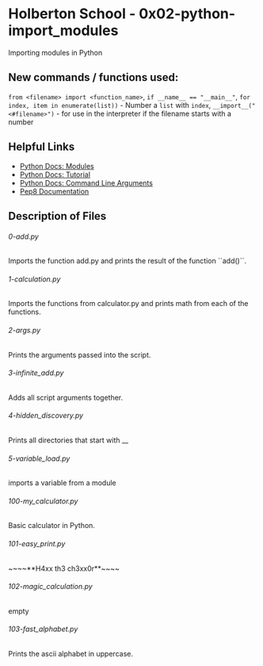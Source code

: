 # Holberton School - 0x02-python-import_modules
Importing modules in Python

## New commands / functions used:
``from <filename> import <function_name>``, ``if __name__ == "__main__"``, ``for index, item in enumerate(list))`` - Number a ``list`` with ``index``, ``__import__("<#filename>")`` - for use in the interpreter if the filename starts with a number

## Helpful Links
* [Python Docs: Modules](https://docs.python.org/3.4/tutorial/modules.html)
* [Python Docs: Tutorial](https://docs.python.org/3.4/tutorial/index.html)
* [Python Docs: Command Line Arguments](https://docs.python.org/3.4/tutorial/stdlib.html#command-line-arguments)
* [Pep8 Documentation](https://www.python.org/dev/peps/pep-0008/)

## Description of Files
<h6>0-add.py</h6>
Imports the function add.py and prints the result of the function ``add()``.

<h6>1-calculation.py</h6>
Imports the functions from calculator.py and prints math from each of the functions.

<h6>2-args.py</h6>
Prints the arguments passed into the script.

<h6>3-infinite_add.py</h6>
Adds all script arguments together.

<h6>4-hidden_discovery.py</h6>
Prints all directories that start with __

<h6>5-variable_load.py</h6>
imports a variable from a module

<h6>100-my_calculator.py</h6>
Basic calculator in Python.

<h6>101-easy_print.py</h6>
~~~~**H4xx th3 ch3xx0r**~~~~

<h6>102-magic_calculation.py</h6>
empty

<h6>103-fast_alphabet.py</h6>
Prints the ascii alphabet in uppercase.
